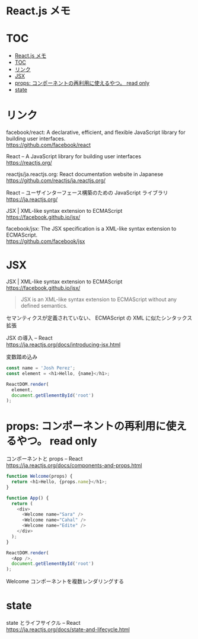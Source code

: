 # React.js メモ

# TOC

<!-- TOC -->

- [React.js メモ](#reactjs-メモ)
- [TOC](#toc)
- [リンク](#リンク)
- [JSX](#jsx)
- [props: コンポーネントの再利用に使えるやつ。 read only](#props-コンポーネントの再利用に使えるやつ-read-only)
- [state](#state)

<!-- /TOC -->

# リンク

facebook/react: A declarative, efficient, and flexible JavaScript library for building user interfaces.  
https://github.com/facebook/react

React – A JavaScript library for building user interfaces  
https://reactjs.org/

reactjs/ja.reactjs.org: React documentation website in Japanese
https://github.com/reactjs/ja.reactjs.org/  

React – ユーザインターフェース構築のための JavaScript ライブラリ  
https://ja.reactjs.org/

JSX | XML-like syntax extension to ECMAScript  
https://facebook.github.io/jsx/

facebook/jsx: The JSX specification is a XML-like syntax extension to ECMAScript.  
https://github.com/facebook/jsx

# JSX

JSX | XML-like syntax extension to ECMAScript  
https://facebook.github.io/jsx/

> JSX is an XML-like syntax extension to ECMAScript without any defined semantics.

セマンティクスが定義されていない、 ECMAScript の XML に似たシンタックス拡張

JSX の導入 – React  
https://ja.reactjs.org/docs/introducing-jsx.html

変数踏め込み

```js
const name = 'Josh Perez';
const element = <h1>Hello, {name}</h1>;

ReactDOM.render(
  element,
  document.getElementById('root')
);
```

# props: コンポーネントの再利用に使えるやつ。 read only

コンポーネントと props – React  
https://ja.reactjs.org/docs/components-and-props.html

```js
function Welcome(props) {
  return <h1>Hello, {props.name}</h1>;
}

function App() {
  return (
    <div>
      <Welcome name="Sara" />
      <Welcome name="Cahal" />
      <Welcome name="Edite" />
    </div>
  );
}

ReactDOM.render(
  <App />,
  document.getElementById('root')
);
```

Welcome コンポーネントを複数レンダリングする


# state

state とライフサイクル – React  
https://ja.reactjs.org/docs/state-and-lifecycle.html

